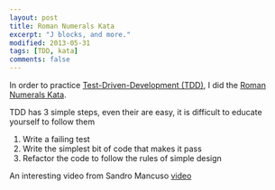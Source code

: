 ```yaml
---
layout: post
title: Roman Numerals Kata
excerpt: "J blocks, and more."
modified: 2013-05-31
tags: [TDD, kata]
comments: false
---
```


In order to practice [Test-Driven-Development (TDD)](http://en.wikipedia.org/wiki/Test-driven_development), I did the [Roman Numerals Kata](https://github.com/mustaine/katas/tree/master/roman-numerals).

TDD has 3 simple steps, even their are easy, it is difficult to educate yourself to follow them

 1. Write a failing test
 2. Write the simplest bit of code that makes it pass
 3. Refactor the code to follow the rules of simple design



An interesting video from Sandro Mancuso [video](https://youtu.be/iZjgj1S0FCY?list=PLGS1QE37I5lQX33-yrnNasV_dHRh2oSkx)